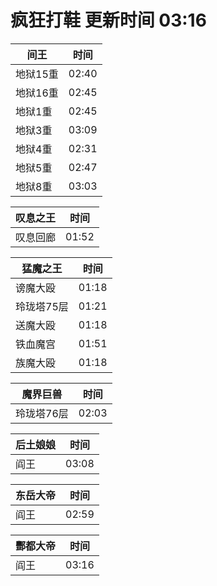 # 疯狂打鞋 更新时间 03:16

| 间王   | 时间    |
|--------|-------|
| 地狱15重 | 02:40 |
| 地狱16重 | 02:45 |
| 地狱1重 | 02:45 |
| 地狱3重 | 03:09 |
| 地狱4重 | 02:31 |
| 地狱5重 | 02:47 |
| 地狱8重 | 03:03 |

| 叹息之王   | 时间    |
|--------|-------|
| 叹息回廊 | 01:52 |

| 猛魔之王   | 时间    |
|--------|-------|
| 谤魔大殴 | 01:18 |
| 玲珑塔75层 | 01:21 |
| 送魔大殴 | 01:18 |
| 铁血魔宫 | 01:51 |
| 族魔大殴 | 01:18 |

| 魔界巨兽   | 时间    |
|--------|-------|
| 玲珑塔76层 | 02:03 |

| 后土娘娘   | 时间    |
|--------|-------|
| 阎王 | 03:08 |

| 东岳大帝   | 时间    |
|--------|-------|
| 阎王 | 02:59 |

| 酆都大帝   | 时间    |
|--------|-------|
| 阎王 | 03:16 |